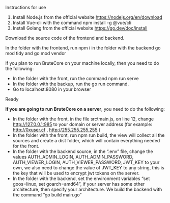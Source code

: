 Instructions for use

1. Install Node.js from the official website https://nodejs.org/en/download
2. Install Vue-cli with the command npm install -g @vue/cli
3. Install Golang from the official website https://go.dev/doc/install


Download the source code of the frontend and backend.

In the folder with the frontend, run npm i in the folder with the backend go mod tidy and go mod vendor


If you plan to run BruteCore on your machine locally, then you need to do the following:
- In the folder with the front, run the command npm run serve
- In the folder with the backup, run the go run command.
- Go to localhost:8080 in your browser


Ready


**If you are going to run BruteCore on a server**, you need to do the following:
- In the folder with the front, in the file src\main.js, on line 12, change http://127.0.0.1:985 to your domain or server address (for example: http://0xuser.cf , http://255.255.255.255 )
- In the folder with the front, run npm run build, the view will collect all the sources and create a dist folder, which will contain everything needed for the front.
- In the folder with the backend source, in the “.env” file, change the values ​​AUTH_ADMIN_LOGIN, AUTH_ADMIN_PASSWORD, AUTH_VIEWER_LOGIN, AUTH_VIEWER_PASSWORD, JWT_KEY to your own, we also need to change the value of JWT_KEY to any string, this is the key that will be used to encrypt jwt tokens on the server.
- In the folder with the backend, set the environment variables “set goos=linux, set goarch=amd64”, if your server has some other architecture, then specify your architecture.
We build the backend with the command “go build main.go”
